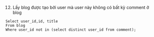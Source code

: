 12. Lấy blog được tạo bởi user mà user này không có bất kỳ comment ở blog
```
Select user_id,id, title
From blog
Where user_id not in (select distinct user_id from comment);
```
